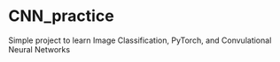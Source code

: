 # CNN_practice

Simple project to learn Image Classification, PyTorch, and Convulational Neural Networks
